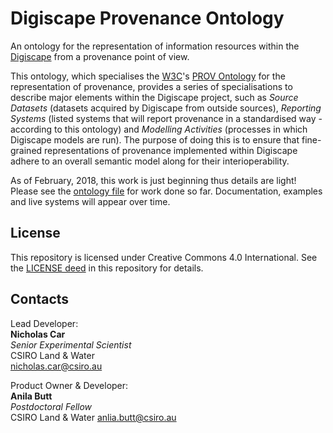 # Digiscape Provenance Ontology
An ontology for the representation of information resources within the [Digiscape](https://research.csiro.au/digiscape/) from a provenance point of view.

This ontology, which specialises the [W3C](https://www.w3.org/)'s [PROV Ontology](https://www.w3.org/TR/prov-o/) for the representation of provenance, provides a series of specialisations to describe major elements within the Digiscape project, such as *Source Datasets* (datasets acquired by Digiscape from outside sources), *Reporting Systems*  (listed systems that will report provenance in a standardised way - according to this ontology) and *Modelling Activities* (processes in which Digiscape models are run). The purpose of doing this is to ensure that fine-grained representations of provenance implemented within Digiscape adhere to an overall semantic model along for their interioperability.

As of February, 2018, this work is just beginning thus details are light! Please see the [ontology file](dsprov.ttl) for work done so far. Documentation, examples and live systems will appear over time.

## License
This repository is licensed under Creative Commons 4.0 International. See the [LICENSE deed](LICENSE) in this repository for details.

## Contacts
Lead Developer:  
**Nicholas Car**  
*Senior Experimental Scientist*  
CSIRO Land & Water  
<nicholas.car@csiro.au>  


Product Owner & Developer:  
**Anila Butt**  
*Postdoctoral Fellow*  
CSIRO Land & Water
<anlia.butt@csiro.au>  
